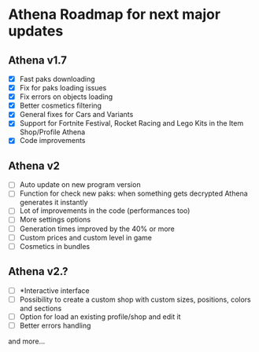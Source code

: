 # Athena Roadmap for next major updates

## Athena v1.7
- [x] Fast paks downloading
- [x] Fix for paks loading issues
- [x] Fix errors on objects loading
- [x] Better cosmetics filtering
- [x] General fixes for Cars and Variants
- [x] Support for Fortnite Festival, Rocket Racing and Lego Kits in the Item Shop/Profile Athena
- [x] Code improvements

## Athena v2
- [ ] Auto update on new program version
- [ ] Function for check new paks: when something gets decrypted Athena generates it instantly
- [ ] Lot of improvements in the code (performances too)
- [ ] More settings options
- [ ] Generation times improved by the 40% or more
- [ ] Custom prices and custom level in game
- [ ] Cosmetics in bundles

## Athena v2.?
- [ ] *Interactive interface
- [ ] Possibility to create a custom shop with custom sizes, positions, colors and sections
- [ ] Option for load an existing profile/shop and edit it
- [ ] Better errors handling

and more...